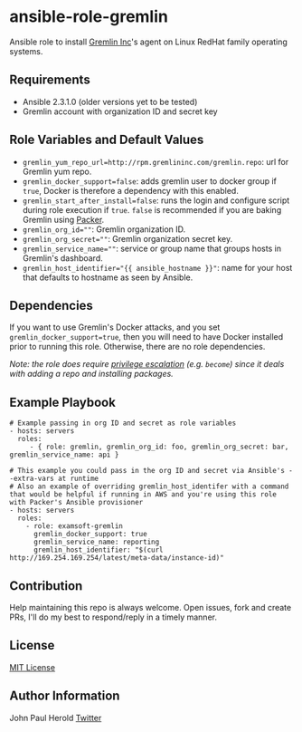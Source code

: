 ansible-role-gremlin
=========

Ansible role to install [Gremlin Inc](https://gremlininc.com/)'s agent on Linux RedHat family operating systems.

Requirements
------------

- Ansible 2.3.1.0 (older versions yet to be tested)
- Gremlin account with organization ID and secret key

Role Variables and Default Values
--------------

- `gremlin_yum_repo_url=http://rpm.gremlininc.com/gremlin.repo`: url for Gremlin yum repo.
- `gremlin_docker_support=false`: adds gremlin user to docker group if `true`, Docker is therefore a dependency with this enabled.
- `gremlin_start_after_install=false`: runs the login and configure script during role execution if `true`. `false` is recommended if you are baking Gremlin using [Packer](https://www.packer.io/).
- `gremlin_org_id=""`: Gremlin organization ID.
- `gremlin_org_secret=""`: Gremlin organization secret key.
- `gremlin_service_name=""`: service or group name that groups hosts in Gremlin's dashboard.
- `gremlin_host_identifier="{{ ansible_hostname }}"`: name for your host that defaults to hostname as seen by Ansible.

Dependencies
------------

If you want to use Gremlin's Docker attacks, and you set `gremlin_docker_support=true`, then you will need to have Docker installed prior to running this role. Otherwise, there are no role dependencies.

_Note: the role does require [privilege escalation](http://docs.ansible.com/ansible/latest/become.html) (e.g. `become`) since it deals with adding a repo and installing packages._

Example Playbook
----------------

    # Example passing in org ID and secret as role variables
    - hosts: servers
      roles:
         - { role: gremlin, gremlin_org_id: foo, gremlin_org_secret: bar, gremlin_service_name: api }

    # This example you could pass in the org ID and secret via Ansible's --extra-vars at runtime
    # Also an example of overriding gremlin_host_identifer with a command that would be helpful if running in AWS and you're using this role with Packer's Ansible provisioner
    - hosts: servers
      roles:
        - role: examsoft-gremlin
          gremlin_docker_support: true
          gremlin_service_name: reporting
          gremlin_host_identifier: "$(curl http://169.254.169.254/latest/meta-data/instance-id)"


Contribution
------------

Help maintaining this repo is always welcome. Open issues, fork and create PRs, I'll do my best to respond/reply in a timely manner.

License
-------

[MIT License](https://choosealicense.com/licenses/mit/)

Author Information
------------------

John Paul Herold
[Twitter](https://twitter.com/dailyherold)
